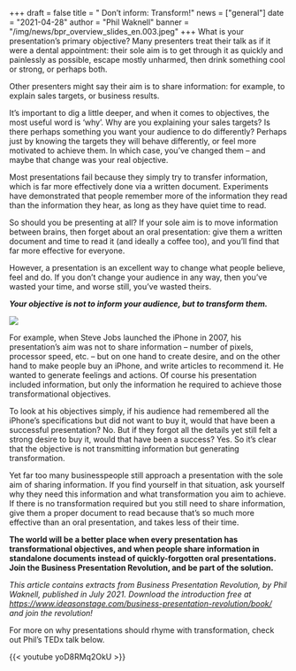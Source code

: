 +++
draft = false
title = " Don’t inform: Transform!"
news = ["general"]
date = "2021-04-28"
author = "Phil Waknell"
banner = "/img/news/bpr_overview_slides_en.003.jpeg"
+++
What is your presentation’s primary objective? Many presenters treat their talk as if it were a dental appointment: their sole aim is to get through it as quickly and painlessly as possible, escape mostly unharmed, then drink something cool or strong, or perhaps both.

Other presenters might say their aim is to share information: for example, to explain sales targets, or business results.

It’s important to dig a little deeper, and when it comes to objectives, the most useful word is ‘why’. Why are you explaining your sales targets? Is there perhaps something you want your audience to do differently? Perhaps just by knowing the targets they will behave differently, or feel more motivated to achieve them. In which case, you’ve changed them – and maybe that change was your real objective.

Most presentations fail because they simply try to transfer information, which is far more effectively done via a written document. Experiments have demonstrated that people remember more of the information they read than the information they hear, as long as they have quiet time to read. 

So should you be presenting at all? If your sole aim is to move information between brains, then forget about an oral presentation: give them a written document and time to read it (and ideally a coffee too), and you’ll find that far more effective for everyone.

However, a presentation is an excellent way to change what people believe, feel and do. If you don’t change your audience in any way, then you’ve wasted your time, and worse still, you’ve wasted theirs.

***Your objective is not to inform your audience, but to transform them.***

![](/img/news/bpr_overview_slides_en.003.jpeg)

For example, when Steve Jobs launched the iPhone in 2007, his presentation’s aim was not to share information – number of pixels, processor speed, etc. – but on one hand to create desire, and on the other hand to make people buy an iPhone, and write articles to recommend it. He wanted to generate feelings and actions. Of course his presentation included information, but only the information he required to achieve those transformational objectives.

To look at his objectives simply, if his audience had remembered all the iPhone’s specifications but did not want to buy it, would that have been a successful presentation? No. But if they forgot all the details yet still felt a strong desire to buy it, would that have been a success? Yes. So it’s clear that the objective is not transmitting information but generating transformation.

Yet far too many businesspeople still approach a presentation with the sole aim of sharing information. If you find yourself in that situation, ask yourself why they need this information and what transformation you aim to achieve. If there is no transformation required but you still need to share information, give them a proper document to read because that’s so much more effective than an oral presentation, and takes less of their time.

**The world will be a better place when every presentation has transformational objectives, and when people share information in standalone documents instead of quickly-forgotten oral presentations. Join the Business Presentation Revolution, and be part of the solution.**

*This article contains extracts from Business Presentation Revolution, by Phil Waknell, published in July 2021. Download the introduction free at <https://www.ideasonstage.com/business-presentation-revolution/book/> and join the revolution!*

For more on why presentations should rhyme with transformation, check out Phil’s TEDx talk below.

{{< youtube yoD8RMq2OkU >}}